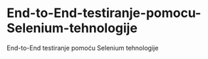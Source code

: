 # End-to-End-testiranje-pomocu-Selenium-tehnologije
End-to-End testiranje pomoću Selenium tehnologije
